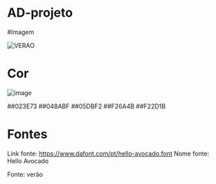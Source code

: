 # AD-projeto
#Imagem 

![VERAO](https://user-images.githubusercontent.com/80061821/140522500-4d4c42fa-301c-428c-a5e5-4124e27dd5ea.jpg)


# Cor

![image](https://user-images.githubusercontent.com/80061821/140522622-f1d64b02-5c51-48e4-9f68-12d9ebcda93b.png)


##023E73
##048ABF
##05DBF2
##F26A4B
##F22D1B


# Fontes

Link fonte: https://www.dafont.com/pt/hello-avocado.font
Nome fonte: Hello Avocado

Fonte: verão
